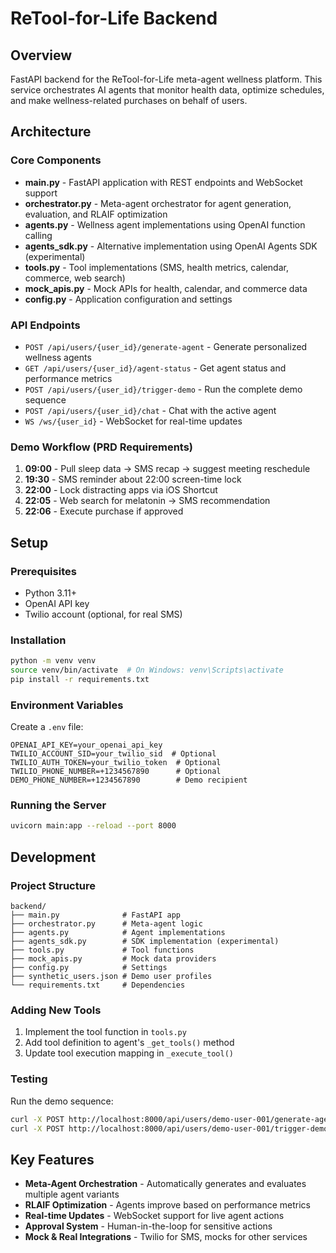# ReTool-for-Life Backend

## Overview
FastAPI backend for the ReTool-for-Life meta-agent wellness platform. This service orchestrates AI agents that monitor health data, optimize schedules, and make wellness-related purchases on behalf of users.

## Architecture

### Core Components
- **main.py** - FastAPI application with REST endpoints and WebSocket support
- **orchestrator.py** - Meta-agent orchestrator for agent generation, evaluation, and RLAIF optimization
- **agents.py** - Wellness agent implementations using OpenAI function calling
- **agents_sdk.py** - Alternative implementation using OpenAI Agents SDK (experimental)
- **tools.py** - Tool implementations (SMS, health metrics, calendar, commerce, web search)
- **mock_apis.py** - Mock APIs for health, calendar, and commerce data
- **config.py** - Application configuration and settings

### API Endpoints
- `POST /api/users/{user_id}/generate-agent` - Generate personalized wellness agents
- `GET /api/users/{user_id}/agent-status` - Get agent status and performance metrics
- `POST /api/users/{user_id}/trigger-demo` - Run the complete demo sequence
- `POST /api/users/{user_id}/chat` - Chat with the active agent
- `WS /ws/{user_id}` - WebSocket for real-time updates

### Demo Workflow (PRD Requirements)
1. **09:00** - Pull sleep data → SMS recap → suggest meeting reschedule
2. **19:30** - SMS reminder about 22:00 screen-time lock
3. **22:00** - Lock distracting apps via iOS Shortcut
4. **22:05** - Web search for melatonin → SMS recommendation
5. **22:06** - Execute purchase if approved

## Setup

### Prerequisites
- Python 3.11+
- OpenAI API key
- Twilio account (optional, for real SMS)

### Installation
```bash
python -m venv venv
source venv/bin/activate  # On Windows: venv\Scripts\activate
pip install -r requirements.txt
```

### Environment Variables
Create a `.env` file:
```env
OPENAI_API_KEY=your_openai_api_key
TWILIO_ACCOUNT_SID=your_twilio_sid  # Optional
TWILIO_AUTH_TOKEN=your_twilio_token  # Optional
TWILIO_PHONE_NUMBER=+1234567890      # Optional
DEMO_PHONE_NUMBER=+1234567890        # Demo recipient
```

### Running the Server
```bash
uvicorn main:app --reload --port 8000
```

## Development

### Project Structure
```
backend/
├── main.py              # FastAPI app
├── orchestrator.py      # Meta-agent logic
├── agents.py            # Agent implementations
├── agents_sdk.py        # SDK implementation (experimental)
├── tools.py             # Tool functions
├── mock_apis.py         # Mock data providers
├── config.py            # Settings
├── synthetic_users.json # Demo user profiles
└── requirements.txt     # Dependencies
```

### Adding New Tools
1. Implement the tool function in `tools.py`
2. Add tool definition to agent's `_get_tools()` method
3. Update tool execution mapping in `_execute_tool()`

### Testing
Run the demo sequence:
```bash
curl -X POST http://localhost:8000/api/users/demo-user-001/generate-agent
curl -X POST http://localhost:8000/api/users/demo-user-001/trigger-demo
```

## Key Features
- **Meta-Agent Orchestration** - Automatically generates and evaluates multiple agent variants
- **RLAIF Optimization** - Agents improve based on performance metrics
- **Real-time Updates** - WebSocket support for live agent actions
- **Approval System** - Human-in-the-loop for sensitive actions
- **Mock & Real Integrations** - Twilio for SMS, mocks for other services
